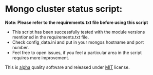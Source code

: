 Mongo cluster status script: 
============================

**Note: Please refer to the requirements.txt file before using this script**

- This script has been successfully tested with the module versions mentioned in the requirements.txt file. 
- Check config_data.ini and put in your mongos hostname and port number. 
- Feel free to open issues, if you feel a particular area in the script requires more improvement. 

This is [alpha](http://www.3am.pair.com/beta.html) quality software and released under [MIT](http://opensource.org/licenses/MIT) license.

